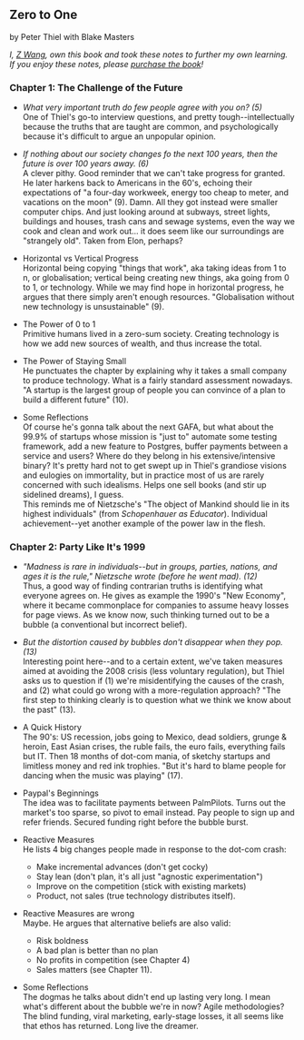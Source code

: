 ## Zero to One

by Peter Thiel with Blake Masters

*I, [Z Wang](http://thezwang.com/), own this book and took these notes to further my own learning.   
If you enjoy these notes, please [purchase the book](https://www.amazon.com/Zero-One-Notes-Startups-Future/dp/0804139296/ref=sr_1_1?ie=UTF8&qid=1545930603&sr=8-1&keywords=zero+to+one)!*


### Chapter 1: The Challenge of the Future

* *What very important truth do few people agree with you on? (5)*   
  One of Thiel's go-to interview questions, and pretty tough--intellectually because the truths that are taught are common, and psychologically because
  it's difficult to argue an unpopular opinion.

* *If nothing about our society changes fo the next 100 years, then the future
  is over 100 years away. (6)*   
  A clever pithy. Good reminder that we can't take progress for granted. He later harkens back to Americans in the 60's, echoing their expectations of "a four-day workweek, energy too cheap to meter, and vacations on the moon" (9). Damn. All they got instead were smaller computer chips. And just looking around at subways, street lights, buildings and houses, trash cans and sewage systems, even the way we cook and clean and work out... it does seem like our surroundings are "strangely old". Taken from Elon, perhaps?

* Horizontal vs Vertical Progress   
  Horizontal being copying "things that work", aka taking ideas from 1 to n, or globalisation; vertical being creating new things, aka going from 0 to 1, or technology. While we may find hope in horizontal progress, he argues that there simply aren't enough resources. "Globalisation without new technology is unsustainable" (9).

* The Power of 0 to 1   
  Primitive humans lived in a zero-sum society. Creating technology is how we add new sources of wealth, and thus increase the total.

* The Power of Staying Small   
  He punctuates the chapter by explaining why it takes a small company to produce technology. What is a fairly standard assessment nowadays. "A startup is the largest group of people you can convince of a plan to build a different future" (10).

* Some Reflections   
  Of course he's gonna talk about the next GAFA, but what about the 99.9% of startups whose mission is "just to" automate some testing framework, add a new feature to Postgres, buffer payments between a service and users? Where do they belong in his extensive/intensive binary? It's pretty hard not to get swept up in Thiel's grandiose visions and eulogies on immortality, but in practice most of us are rarely concerned with such idealisms. Helps one sell books (and stir up sidelined dreams), I guess.   
  This reminds me of Nietzsche's "The object of Mankind should lie in its highest individuals" (from *Schopenhauer as Educator*). Individual achievement--yet another example of the power law in the flesh. 


### Chapter 2: Party Like It's 1999

* *"Madness is rare in individuals--but in groups, parties, nations, and ages it is the rule," Nietzsche wrote (before he went mad). (12)*     
  Thus, a good way of finding contrarian truths is identifying what everyone agrees on. He gives as example the 1990's "New Economy", where it became commonplace for companies to assume heavy losses for page views. As we know now, such thinking turned out to be a bubble (a conventional but incorrect belief).

* *But the distortion caused by bubbles don't disappear when they pop. (13)*      
  Interesting point here--and to a certain extent, we've taken measures aimed at avoiding the 2008 crisis (less voluntary regulation), but Thiel asks us to question if (1) we're misidentifying the causes of the crash, and (2) what could go wrong with a more-regulation approach? "The first step to thinking clearly is to question what we think we know about the past" (13).

* A Quick History    
  The 90's: US recession, jobs going to Mexico, dead soldiers, grunge & heroin, East Asian crises, the ruble fails, the euro fails, everything fails but IT. Then 18 months of dot-com mania, of sketchy startups and limitless money and red ink trophies. "But it's hard to blame people for dancing when the music was playing" (17).

* Paypal's Beginnings   
  The idea was to facilitate payments between PalmPilots. Turns out the market's too sparse, so pivot to email instead. Pay people to sign up and refer friends. Secured funding right before the bubble burst.

* Reactive Measures   
  He lists 4 big changes people made in response to the dot-com crash:
  * Make incremental advances (don't get cocky)
  * Stay lean (don't plan, it's all just "agnostic experimentation")
  * Improve on the competition (stick with existing markets)
  * Product, not sales (true technology distributes itself).

* Reactive Measures are wrong   
  Maybe. He argues that alternative beliefs are also valid:
  * Risk boldness
  * A bad plan is better than no plan
  * No profits in competition (see Chapter 4)
  * Sales matters (see Chapter 11).

* Some Reflections   
  The dogmas he talks about didn't end up lasting very long. I mean what's different about the bubble we're in now? Agile methodologies? The blind funding, viral marketing, early-stage losses, it all seems like that ethos has returned. Long live the dreamer.




  